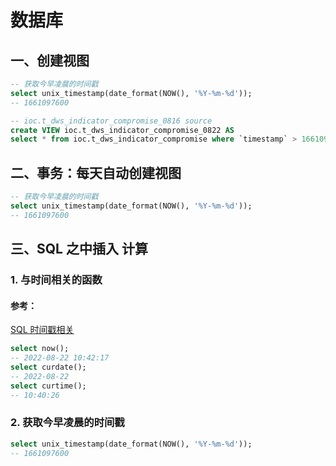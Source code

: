 # 数据库
## 一、创建视图
```sql
-- 获取今早凌晨的时间戳
select unix_timestamp(date_format(NOW(), '%Y-%m-%d'));
-- 1661097600
```
```sql
-- ioc.t_dws_indicator_compromise_0816 source
create VIEW ioc.t_dws_indicator_compromise_0822 AS
select * from ioc.t_dws_indicator_compromise where `timestamp` > 1661097600;
```
## 二、事务：每天自动创建视图
```sql
-- 获取今早凌晨的时间戳
select unix_timestamp(date_format(NOW(), '%Y-%m-%d'));
-- 1661097600
```
## 三、SQL 之中插入 计算
### 1. 与时间相关的函数
#### 参考：
<a href="https://blog.csdn.net/inflaRunAs/article/details/103594409" title="SQL时间戳">SQL 时间戳相关</a>
```sql
select now();
-- 2022-08-22 10:42:17 
select curdate();
-- 2022-08-22
select curtime();
-- 10:40:26 
```
### 2. 获取今早凌晨的时间戳
```sql
select unix_timestamp(date_format(NOW(), '%Y-%m-%d'));
-- 1661097600
```